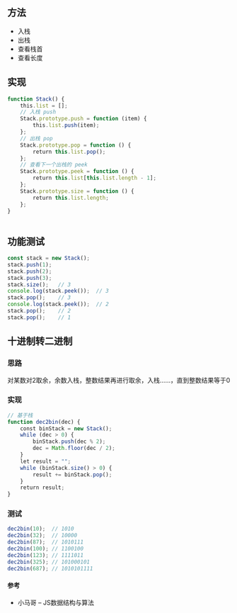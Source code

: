 
## 方法

-   入栈
-   出栈
-   查看栈首
-   查看长度

## 实现

``` js
function Stack() {
    this.list = [];
    // 入栈 push
    Stack.prototype.push = function (item) {
        this.list.push(item);
    };
    // 出栈 pop
    Stack.prototype.pop = function () {
        return this.list.pop();
    };
    // 查看下一个出栈的 peek
    Stack.prototype.peek = function () {
        return this.list[this.list.length - 1];
    };
    Stack.prototype.size = function () {
        return this.list.length;
    };
}
    
```

## 功能测试

``` js
const stack = new Stack();
stack.push(1);
stack.push(2);
stack.push(3);
stack.size();   // 3
console.log(stack.peek());  // 3
stack.pop();    // 3
console.log(stack.peek());  // 2
stack.pop();    // 2
stack.pop();    // 1
```

## 十进制转二进制

### 思路

对某数对2取余，余数入栈，整数结果再进行取余，入栈……，直到整数结果等于0

### 实现

``` js
// 基于栈
function dec2bin(dec) {
    const binStack = new Stack();
    while (dec > 0) {
        binStack.push(dec % 2);
        dec = Math.floor(dec / 2);
    }
    let result = "";
    while (binStack.size() > 0) {
        result += binStack.pop();
    }
    return result;
}
```

### 测试

``` js
dec2bin(10);  // 1010
dec2bin(32);  // 10000
dec2bin(87);  // 1010111
dec2bin(100); // 1100100
dec2bin(123); // 1111011
dec2bin(325); // 101000101
dec2bin(687); // 1010101111
```

#### 参考

-   小马哥 – JS数据结构与算法
